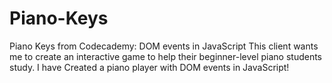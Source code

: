 # Piano-Keys
Piano Keys from Codecademy: DOM events in JavaScript
This client wants me to create an interactive game to help their beginner-level piano students study. I have Created a piano player with DOM events in JavaScript!
